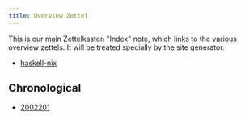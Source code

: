 ```yaml
---
title: Overview Zettel 
---
```


This is our main Zettelkasten "Index" note, which links to the various overview zettels. It will be treated specially by the site generator.

* [haskell-nix](z://)

## Chronological

* [2002201](z://free-monad)
